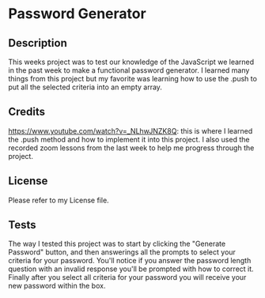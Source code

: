 # Password Generator

## Description

This weeks project was to test our knowledge of the JavaScript we learned in the past week to make a functional password generator.
I learned many things from this project but my favorite was learning how to use the .push to put all the selected criteria into an empty array.

## Credits
https://www.youtube.com/watch?v=_NLhwJNZK8Q: this is where I learned the .push method and how to implement it into this project.
I also used the recorded zoom lessons from the last week to help me progress through the project.

## License
Please refer to my License file.

## Tests

The way I tested this project was to start by clicking the "Generate Password" button, and then answerings all the prompts to select your criteria for your password. You'll notice if you answer the password length question with an invalid response you'll be prompted with how to correct it. Finally after you select all criteria for your password you will receive your new password within the box.